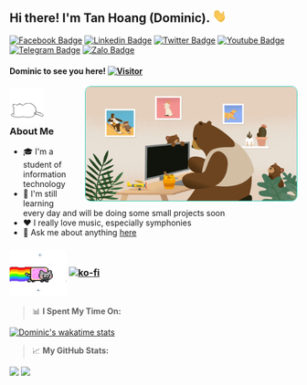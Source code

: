 ## Hi there! I'm Tan Hoang (Dominic). <img src="https://github.com/Dominic-github/Dominic-github/blob/main/Gif/handwave.gif" width="25">

[![Facebook Badge](https://img.shields.io/badge/-Facebook-blue?style=flat-square&logo=Facebook&logoColor=white)](https://www.facebook.com/dominic.faceb)
[![Linkedin Badge](https://img.shields.io/badge/-LinkedIn-0e76a8?style=flat-square&logo=Linkedin&logoColor=white)](https://www.linkedin.com/in/dominic-linked/)
[![Twitter Badge](https://img.shields.io/badge/-Twitter-00acee?style=flat-square&logo=Twitter&logoColor=white)](https://twitter.com/Dominic_twi)
[![Youtube Badge](https://img.shields.io/badge/-Youtube-ff0000?style=flat-square&logo=Youtube&logoColor=white)](https://www.youtube.com/@dominic-yt)
[![Telegram Badge](https://img.shields.io/badge/-Telegram-29a9eb?style=flat-square&logo=Telegram&logoColor=white)](https://t.me/Dominic_tg)
[![Zalo Badge](https://img.shields.io/badge/-Zalo-0068ff?style=flat-square&logo=Zalo&logoColor=white)](https://zalo.me/0336019527)

#### Dominic to see you here! [![Visitor](https://komarev.com/ghpvc/?username=Dominic-github&color=4b4394)](https://github.com/Dominic-github)

<img align="right" alt="GIF" src="https://github.com/Dominic-github/Dominic-github/raw/main/Gif/bearcodding.gif" style="border-radius: 10px;max-width: 100%;border: 1px solid#32cfbf;display: block;width: 370px;height: 200px;padding: 0;margin-left: 20px;">

### <img src="https://github.com/Dominic-github/Dominic-github/blob/main/Gif/whitecat.gif" width="60" height="60"> **About Me**

>

- 🎓 I'm a student of information technology
- 🤔 I'm still learning every day and will be doing some small projects soon
- ❤️ I really love music, especially symphonies
- 💬 Ask me about anything [here](https://github.com/Domin1c-Technology/Domin1c-Technology/issues)

### <img align="center" alt="GIF" src="https://github.com/Dominic-github/Dominic-github/blob/main/Gif/nyan(nobackground).gif" width="100"/> [![ko-fi](https://ko-fi.com/img/githubbutton_sm.svg)](https://ko-fi.com/dominic_kofi)

> 📊 **I Spent My Time On:**

[![Dominic's wakatime stats](https://github-readme-stats.vercel.app/api/wakatime?username=Dominic&layout=compact&theme=aura)](https://github.com/Dominic-github)

> 📈 **My GitHub Stats:**

<p>
  <img height="180em" src="https://github-readme-stats.vercel.app/api?username=Dominic-github&show_icons=true&theme=aura" />
  <img height="180em" src="https://github-readme-stats.vercel.app/api/top-langs/?username=Dominic-github&layout=compact&theme=aura"/>
</p>
